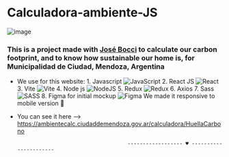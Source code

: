 # Calculadora-ambiente-JS
![image](https://github.com/Zhea606/Calculadora-ambiente-JS/assets/69162988/b011ed9f-d852-4999-bbb1-3e3093b915a1)

### This is a project made with [José Bocci](https://github.com/Jose-Bocci) to calculate our **carbon footprint**, and to know how **sustainable our home** is, for Municipalidad de Ciudad, Mendoza, Argentina
- We use for this website:
        1.   Javascript ![JavaScript](https://img.shields.io/badge/javascript-%23323330.svg?style=for-the-badge&logo=javascript&logoColor=%23F7DF1E)
        2.   React JS ![React](https://img.shields.io/badge/react-%2320232a.svg?style=for-the-badge&logo=react&logoColor=%2361DAFB)
        3.   Vite ![Vite](https://img.shields.io/badge/vite-%23646CFF.svg?style=for-the-badge&logo=vite&logoColor=white)
        4.   Node js ![NodeJS](https://img.shields.io/badge/node.js-6DA55F?style=for-the-badge&logo=node.js&logoColor=white)
        5.   Redux ![Redux](https://img.shields.io/badge/redux-%23593d88.svg?style=for-the-badge&logo=redux&logoColor=white)
        6.   Axios
        7.   Sass ![SASS](https://img.shields.io/badge/SASS-hotpink.svg?style=for-the-badge&logo=SASS&logoColor=white)
        8.   Figma for initial mockup ![Figma](https://img.shields.io/badge/figma-%23F24E1E.svg?style=for-the-badge&logo=figma&logoColor=white)
We made it responsive to mobile version  📱
- You can see it here --> https://ambientecalc.ciudaddemendoza.gov.ar/calculadora/HuellaCarbono

                                          ------------------ ♥ ----------------------
